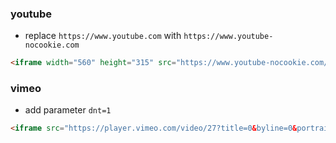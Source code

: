 ### youtube

- replace `https://www.youtube.com` with `https://www.youtube-nocookie.com`

```html
<iframe width="560" height="315" src="https://www.youtube-nocookie.com/embed/LE90ETa1s8Y?controls=0" frameborder="0" allow="accelerometer; autoplay; encrypted-media; gyroscope; picture-in-picture" allowfullscreen></iframe>
```

### vimeo

- add parameter `dnt=1`

``` html
<iframe src="https://player.vimeo.com/video/27?title=0&byline=0&portrait=0&dnt=1" width="640" height="480" frameborder="0" allow="autoplay; fullscreen" allowfullscreen></iframe>
```

